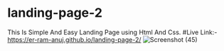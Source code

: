 # landing-page-2
This Is Simple And Easy Landing Page using Html And Css.
#Live Link:- https://er-ram-anuj.github.io/landing-page-2/
![Screenshot (45)](https://github.com/Er-Ram-Anuj/landing-page-2/assets/121351615/44267be7-7002-4c63-b56b-01e50136a31c)

